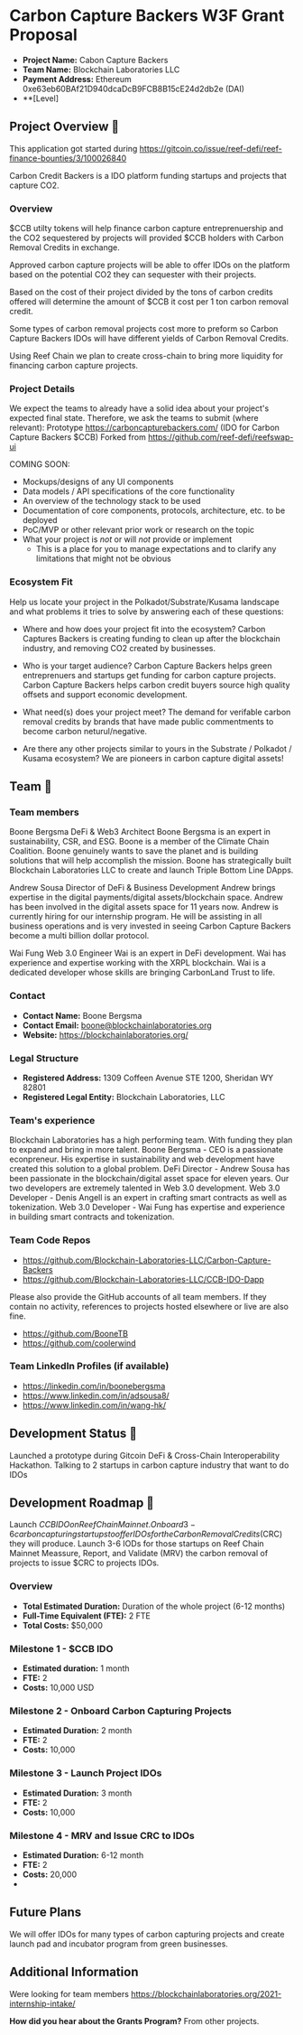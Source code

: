 # Carbon Capture Backers W3F Grant Proposal

- **Project Name:** Cabon Capture Backers
- **Team Name:** Blockchain Laboratories LLC
- **Payment Address:** Ethereum 0xe63eb60BAf21D940dcaDcB9FCB8B15cE24d2db2e (DAI)
- **[Level]

## Project Overview :page_facing_up:

This application got started during https://gitcoin.co/issue/reef-defi/reef-finance-bounties/3/100026840

Carbon Credit Backers is a IDO platform funding startups and projects that capture CO2.

### Overview

$CCB utilty tokens will help finance carbon capture entreprenuership and the CO2 sequestered by projects will provided $CCB holders with Carbon Removal Credits in exchange.

Approved carbon capture projects will be able to offer IDOs on the platform based on the potential CO2 they can sequester with their projects.

Based on the cost of their project divided by the tons of carbon credits offered will determine the amount of $CCB it cost per 1 ton carbon removal credit.

Some types of carbon removal projects cost more to preform so Carbon Capture Backers IDOs will have different yields of Carbon Removal Credits.

Using Reef Chain we plan to create cross-chain to bring more liquidity for financing carbon capture projects.

### Project Details

We expect the teams to already have a solid idea about your project's expected final state. Therefore, we ask the teams to submit (where relevant):
Prototype https://carboncapturebackers.com/  (IDO for Carbon Capture Backers $CCB)
Forked from https://github.com/reef-defi/reefswap-ui

COMING SOON:
- Mockups/designs of any UI components
- Data models / API specifications of the core functionality
- An overview of the technology stack to be used
- Documentation of core components, protocols, architecture, etc. to be deployed
- PoC/MVP or other relevant prior work or research on the topic
- What your project is _not_ or will _not_ provide or implement
  - This is a place for you to manage expectations and to clarify any limitations that might not be obvious

### Ecosystem Fit

Help us locate your project in the Polkadot/Substrate/Kusama landscape and what problems it tries to solve by answering each of these questions:

- Where and how does your project fit into the ecosystem?
Carbon Captures Backers is creating funding to clean up after the blockchain industry, and removing CO2 created by businesses.

- Who is your target audience?
Carbon Capture Backers helps green entreprenuers and startups get funding for carbon capture projects.
Carbon Capture Backers helps carbon credit buyers source high quality offsets and support economic development.

- What need(s) does your project meet?
The demand for verifable carbon removal credits by brands that have made public commentments to become carbon neturul/negative.

- Are there any other projects similar to yours in the Substrate / Polkadot / Kusama ecosystem?
We are pioneers in carbon capture digital assets!

## Team :busts_in_silhouette:

### Team members

Boone Bergsma
DeFi & Web3 Architect 
Boone Bergsma is an expert in sustainability, CSR, and ESG. 
Boone is a member of the Climate Chain Coalition. Boone genuinely wants to save the planet and is building solutions that will help accomplish the mission. 
Boone has strategically built Blockchain Laboratories LLC to create and launch Triple Bottom Line DApps.

Andrew Sousa
Director of DeFi & Business Development 
Andrew brings expertise in the digital payments/digital assets/blockchain space. 
Andrew has been involved in the digital assets space for 11 years now. 
Andrew is currently hiring for our internship program. 
He will be assisting in all business operations and is very invested in seeing Carbon Capture Backers become a multi billion dollar protocol. 

Wai Fung
Web 3.0 Engineer
Wai is an expert in DeFi development. 
Wai has experience and expertise working with the XRPL blockchain. 
Wai is a dedicated developer whose skills are bringing CarbonLand Trust to life. 


### Contact

- **Contact Name:** Boone Bergsma
- **Contact Email:** boone@blockchainlaboratories.org
- **Website:** https://blockchainlaboratories.org/

### Legal Structure

- **Registered Address:** 1309 Coffeen Avenue STE 1200, Sheridan WY 82801
- **Registered Legal Entity:** Blockchain Laboratories, LLC

### Team's experience

Blockchain Laboratories has a high performing team. With funding they plan to expand and bring in more talent. Boone Bergsma - CEO is a passionate econpreneur. His expertise in sustainability and web development have created this solution to a global problem. DeFi Director - Andrew Sousa has been passionate in the blockchain/digital asset space for eleven years. Our two developers are extremely talented in Web 3.0 development. Web 3.0 Developer - Denis Angell is an expert in crafting smart contracts as well as tokenization. Web 3.0 Developer - Wai Fung has expertise and experience in building smart contracts and tokenization.

### Team Code Repos

- https://github.com/Blockchain-Laboratories-LLC/Carbon-Capture-Backers
- https://github.com/Blockchain-Laboratories-LLC/CCB-IDO-Dapp

Please also provide the GitHub accounts of all team members. If they contain no activity, references to projects hosted elsewhere or live are also fine.

- https://github.com/BooneTB
- https://github.com/coolerwind

### Team LinkedIn Profiles (if available)

- https://linkedin.com/in/boonebergsma
- https://www.linkedin.com/in/adsousa8/
- https://www.linkedin.com/in/wang-hk/

## Development Status :open_book:

Launched a prototype during Gitcoin DeFi & Cross-Chain Interoperability Hackathon.
Talking to 2 startups in carbon capture industry that want to do IDOs

## Development Roadmap :nut_and_bolt:

Launch $CCB IDO on Reef Chain Mainnet.
Onboard 3-6 carbon capturing startups to offer IDOs for the Carbon Removal Credits ($CRC) they will produce.
Launch 3-6 IODs for those startups on Reef Chain Mainnet
Meassure, Report, and Validate (MRV) the carbon removal of projects to issue $CRC to projects IDOs.

### Overview

- **Total Estimated Duration:** Duration of the whole project (6-12 months)
- **Full-Time Equivalent (FTE):**  2 FTE
- **Total Costs:** $50,000

### Milestone 1 - $CCB IDO

- **Estimated duration:** 1 month
- **FTE:**  2
- **Costs:** 10,000 USD

### Milestone 2 - Onboard Carbon Capturing Projects

- **Estimated Duration:** 2 month
- **FTE:**  2
- **Costs:** 10,000

### Milestone 3 - Launch Project IDOs

- **Estimated Duration:** 3 month
- **FTE:**  2
- **Costs:** 10,000

### Milestone 4 - MRV and Issue CRC to IDOs

- **Estimated Duration:** 6-12 month
- **FTE:**  2
- **Costs:** 20,000
- 
## Future Plans

We will offer IDOs for many types of carbon capturing projects and create launch pad and incubator program from green businesses.

## Additional Information 

Were looking for team members https://blockchainlaboratories.org/2021-internship-intake/

**How did you hear about the Grants Program?** From other projects.
